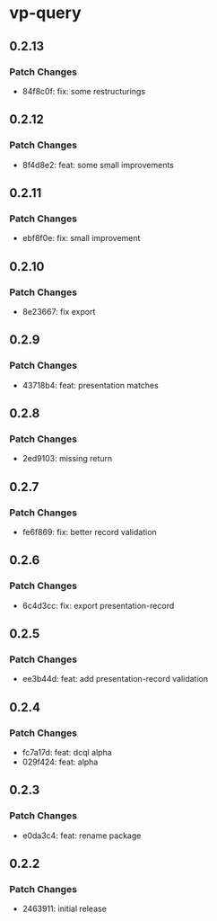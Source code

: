 # vp-query

## 0.2.13

### Patch Changes

- 84f8c0f: fix: some restructurings

## 0.2.12

### Patch Changes

- 8f4d8e2: feat: some small improvements

## 0.2.11

### Patch Changes

- ebf8f0e: fix: small improvement

## 0.2.10

### Patch Changes

- 8e23667: fix export

## 0.2.9

### Patch Changes

- 43718b4: feat: presentation matches

## 0.2.8

### Patch Changes

- 2ed9103: missing return

## 0.2.7

### Patch Changes

- fe6f869: fix: better record validation

## 0.2.6

### Patch Changes

- 6c4d3cc: fix: export presentation-record

## 0.2.5

### Patch Changes

- ee3b44d: feat: add presentation-record validation

## 0.2.4

### Patch Changes

- fc7a17d: feat: dcql alpha
- 029f424: feat: alpha

## 0.2.3

### Patch Changes

- e0da3c4: feat: rename package

## 0.2.2

### Patch Changes

- 2463911: initial release
